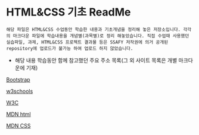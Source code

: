 # HTML&CSS 기초 ReadMe

`해당 파일은 HTML&CSS 수업동안 학습한 내용과 기초개념을 정리해 놓은 저장소입니다. 각각의 마크다운 파일에 학습내용을 개념별(과목별)로 정리 해놓았습니다. 직접 수업때 사용했던 실습파일, 과제, HTML&CSS 프로젝트 결과물 등은 SSAFY 저작권에 의거 공개된 repository에 업로드가 불가능 하여 업로드 하지 않았습니다.`

- 해당 내용 학습동안 함께 참고했던 주요 주소 목록(그 외 사이트 목록은 개별 마크다운에 기재)

[Bootstrap](https://getbootstrap.com/)

[w3schools](https://www.w3schools.com/html/html_css.asp)

[W3C](https://www.w3.org/standards/webdesign/htmlcss.html)

[MDN html](https://developer.mozilla.org/en-US/docs/Web/HTML)

[MDN CSS](https://developer.mozilla.org/en-US/docs/Web/CSS)



